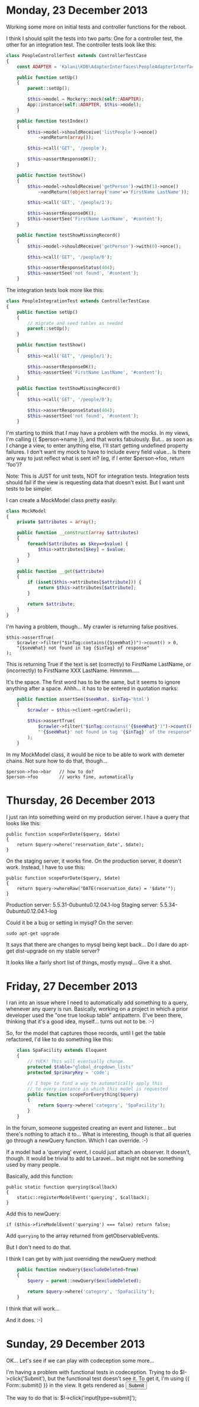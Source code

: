 Monday, 23 December 2013
================================
Working some more on initial tests and controller functions for the reboot. 

I think I should split the tests into two parts: One for a controller test, the other for an integration test. The controller tests look like this:

```php
class PeopleControllerTest extends ControllerTestCase
{
    const ADAPTER = 'Kalani\KDB\AdapterInterfaces\PeopleAdapterInterface';

    public function setUp()
    {
        parent::setUp();

        $this->model = Mockery::mock(self::ADAPTER);
        App::instance(self::ADAPTER, $this->model);
    }

    public function testIndex()
    {
        $this->model->shouldReceive('listPeople')->once()
            ->andReturn(array());

        $this->call('GET', '/people');

        $this->assertResponseOK();
    }

    public function testShow()
    {
        $this->model->shouldReceive('getPerson')->with(1)->once()
            ->andReturn((object)array('name'=>'FirstName LastName'));

        $this->call('GET', '/people/1');

        $this->assertResponseOK();
        $this->assertSee('FirstName LastName', '#content');
    }

    public function testShowMissingRecord()
    {
        $this->model->shouldReceive('getPerson')->with(0)->once();

        $this->call('GET', '/people/0');

        $this->assertResponseStatus(404);
        $this->assertSee('not found', '#content');
    }
```

The integration tests look more like this:

```php
class PeopleIntegrationTest extends ControllerTestCase
{
    public function setUp()
    {
        // migrate and seed tables as needed 
        parent::setUp();
    }

    public function testShow()
    {
        $this->call('GET', '/people/1');

        $this->assertResponseOK();
        $this->assertSee('FirstName LastName', '#content');
    }

    public function testShowMissingRecord()
    {
        $this->call('GET', '/people/0');

        $this->assertResponseStatus(404);
        $this->assertSee('not found', '#content');
    }
```

I'm starting to think that I may have a problem with the mocks. In my views, I'm calling {{ $person->name }}, and that works fabulously. But... as soon as I change a view, to enter anything else, I'll start getting undefined property failures. I don't want my mock to have to include every field value... Is there any way to just reflect what is sent in?  (eg, if I enter $person->foo, return 'foo')? 

Note: This is JUST for unit tests, NOT for integration tests. Integration tests should fail if the view is requesting data that doesn't exist. But I want unit tests to be simpler.

I can create a MockModel class pretty easily:

```php
class MockModel
{
    private $attributes = array();

    public function __construct(array $attributes)
    {
        foreach($attributes as $key=>$value) {
            $this->attributes[$key] = $value;
        }
    }

    public function __get($attribute)
    {
        if (isset($this->attributes[$attribute])) {
            return $this->attributes[$attribute];
        }

        return $attribute;
    }
}
```

I'm having a problem, though... My crawler is returning false positives. 

    $this->assertTrue(
        $crawler->filter("$inTag:contains({$seeWhat})")->count() > 0,
        "{$seeWhat} not found in tag {$inTag} of response"
    );

This is returning True if the text is set (correctly) to FirstName LastName, or (incorrectly) to FirstName XXX LastName. Hmmmm.....

It's the space. The first word has to be the same, but it seems to ignore anything after a space. Ahhh... it has to be entered in quotation marks:

```php
    public function assertSee($seeWhat, $inTag='html')
    {
        $crawler = $this->client->getCrawler();

        $this->assertTrue(
            $crawler->filter("$inTag:contains('{$seeWhat}')")->count() > 0,
            "'{$seeWhat}' not found in tag '{$inTag}' of the response"
        );
    }
```

In my MockModel class, it would be nice to be able to work with demeter chains. Not sure how to do that, though...

    $person->foo->bar   // how to do?
    $person->foo        // works fine, automatically



Thursday, 26 December 2013
================================
I just ran into something weird on my production server. I have a query that looks like this:

    public function scopeForDate($query, $date)
    {
        return $query->where('reservation_date', $date);
    }

On the staging server, it works fine. On the production server, it doesn't work. Instead, I have to use this:

    public function scopeForDate($query, $date)
    {
        return $query->whereRaw("DATE(reservation_date) = '$date'");
    }

Production server:  5.5.31-0ubuntu0.12.04.1-log
Staging server:     5.5.34-0ubuntu0.12.04.1-log
 
Could it be a bug or setting in mysql? On the server:

    sudo apt-get upgrade

It says that there are changes to mysql being kept back... Do I dare do apt-get dist-upgrade on my stable server?

It looks like a fairly short list of things, mostly mysql... Give it a shot.



Friday, 27 December 2013
================================
I ran into an issue where I need to automatically add something to a query, whenever any query is run. Basically, working on a project in which a prior developer used the "one true lookup table" antipattern. (I've been there, thinking that it's a good idea, myself... turns out not to be. :-)

So, for the model that captures those records, until I get the table refactored, I'd like to do something like this:

```php
    class SpaFacility extends Eloquent
    {
        // YUCK! This will eventually change.
        protected $table="global_dropdown_lists"                    
        protected $primaryKey = 'code';

        // I hope to find a way to automatically apply this 
        // to every instance in which this model is requested
        public function scopeForEverything($query)
        {
            return $query->where('category', 'SpaFacility');
        }
    }
```

In the forum, someone suggested creating an event and listener... but there's nothing to attach it to... What is interesting, though is that all queries go through a newQuery function. Which I can override. :-)

If a model had a 'querying' event, I could just attach an observer. It doesn't, though. It would be trivial to add to Laravel... but might not be something used by many people.

Basically, add this function:

    public static function querying($callback)
    {
        static::registerModelEvent('querying', $callback);
    }

Add this to newQuery:

    if ($this->fireModelEvent('querying') === false) return false;

Add `querying` to the array returned from getObservableEvents.

But I don't need to do that. 

I think I can get by with just overriding the newQuery method:

```php
    public function newQuery($excludeDeleted=True)
    {
        $query = parent::newQuery($excludeDeleted);
        
        return $query->where('category', 'SpaFacility');
    }
```

I think that will work...

And it does. :-)



Sunday, 29 December 2013
================================
OK... Let's see if we can play with codeception some more...

I'm having a problem with functional tests in codeception. Trying to do $I->click('Submit'), but the functional test doesn't see it. To get it, I'm using {{ Form::submit() }} in the view. It gets rendered as <input type="submit">

The way to do that is: $I->click('input[type=submit]');

